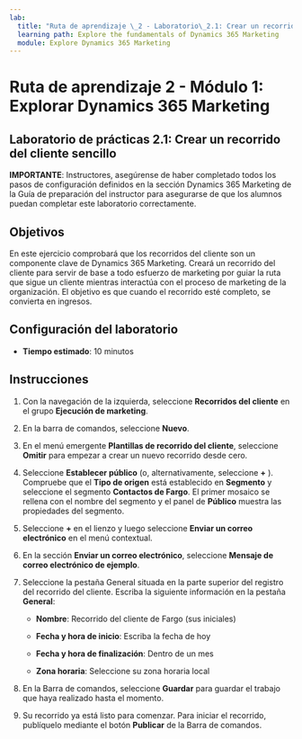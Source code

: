 ```yaml
---
lab:
  title: "Ruta de aprendizaje \_2 - Laboratorio\_2.1: Crear un recorrido del cliente sencillo"
  learning path: Explore the fundamentals of Dynamics 365 Marketing
  module: Explore Dynamics 365 Marketing
---
```


Ruta de aprendizaje 2 - Módulo 1: Explorar Dynamics 365 Marketing
========================

## Laboratorio de prácticas 2.1: Crear un recorrido del cliente sencillo

**IMPORTANTE**: Instructores, asegúrense de haber completado todos los pasos de configuración definidos en la sección Dynamics 365 Marketing de la Guía de preparación del instructor para asegurarse de que los alumnos puedan completar este laboratorio correctamente.   

## Objetivos

En este ejercicio comprobará que los recorridos del cliente son un componente clave de Dynamics 365 Marketing. Creará un recorrido del cliente para servir de base a todo esfuerzo de marketing por guiar la ruta que sigue un cliente mientras interactúa con el proceso de marketing de la organización. El objetivo es que cuando el recorrido esté completo, se convierta en ingresos. 

## Configuración del laboratorio

  - **Tiempo estimado**: 10 minutos

## Instrucciones
1. Con la navegación de la izquierda, seleccione **Recorridos del cliente** en el grupo **Ejecución de marketing**.

2. En la barra de comandos, seleccione **Nuevo**.

3. En el menú emergente **Plantillas de recorrido del cliente**, seleccione **Omitir** para empezar a crear un nuevo recorrido desde cero.
4. Seleccione **Establecer público** (o, alternativamente, seleccione **+** ). Compruebe que el **Tipo de origen** está establecido en **Segmento** y seleccione el segmento **Contactos de Fargo**. El primer mosaico se rellena con el nombre del segmento y el panel de **Público** muestra las propiedades del segmento.

5. Seleccione **+** en el lienzo y luego seleccione **Enviar un correo electrónico** en el menú contextual.

6. En la sección **Enviar un correo electrónico**, seleccione **Mensaje de correo electrónico de ejemplo**.

7. Seleccione la pestaña General situada en la parte superior del registro del recorrido del cliente. Escriba la siguiente información en la pestaña **General**:

    - **Nombre**: Recorrido del cliente de Fargo (sus iniciales) 

    - **Fecha y hora de inicio**: Escriba la fecha de hoy

    - **Fecha y hora de finalización**: Dentro de un mes

    - **Zona horaria**: Seleccione su zona horaria local

8. En la Barra de comandos, seleccione **Guardar** para guardar el trabajo que haya realizado hasta el momento.

9. Su recorrido ya está listo para comenzar. Para iniciar el recorrido, publíquelo mediante el botón **Publicar** de la Barra de comandos.

